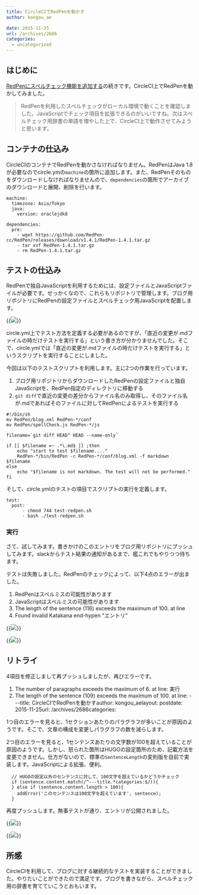 ```yaml
---
title: CircleCIでRedPenを動かす
author: kongou_ae

date: 2015-11-25
url: /archives/2686
categories:
  - uncategorized
---
```


## はじめに

[RedPenにスペルチェック機能を追加する](http://aimless.jp/blog/archives/2685/)の続きです。CircleCI上でRedPenを動かしてみました。

> RedPenを利用したスペルチェックがローカル環境で動くことを確認しました。JavaScriptでチェック項目を拡張できるのがいいですね。次はスペルチェック用辞書の単語を増やした上で、CircleCI上で動作させてみようと思います。

## コンテナの仕込み

CircleCIのコンテナでRedPenを動かさなければなりません。RedPenはJava 1.8が必要なのでcircle.ymの`machine`の箇所に追加します。また、RedPenそのものをダウンロードしなければなりませんので、`dependencies`の箇所でアーカイブのダウンロードと展開、削除を行います。

```
machine:
  timezone: Asia/Tokyo
  java:
    version: oraclejdk8

dependencies:
  pre:
    - wget https://github.com/RedPen-cc/RedPen/releases/download/v1.4.1/RedPen-1.4.1.tar.gz
    - tar xvf RedPen-1.4.1.tar.gz
    - rm RedPen-1.4.1.tar.gz
```

## テストの仕込み

RedPenで独自JavaScriptを利用するためには、設定ファイルとJavaScriptファイルが必要です。せっかくなので、これらもリポジトリで管理します。ブログ用リポジトリにRedPenの設定ファイルとスペルチェック用JavaScriptを配置します。

{{<img src="http://aimless.jp/blog/images/20151125-01.png">}}

circle.yml上でテスト方法を定義する必要があるのですが、「直近の変更が.mdファイルの時だけテストを実行する」という書き方が分かりませんでした。そこで、circle.ymlでは「直近の変更が.mdファイルの時だけテストを実行する」というスクリプトを実行することにしました。

今回は以下のテストスクリプトを利用します。主に2つの作業を行っています。

1. ブログ用リポジトリからダウンロードしたRedPenの設定ファイルと独自JavaScriptを、RedPen指定のディレクトリに移動する
2. `git diff`で直近の変更の差分からファイル名のみ取得し、そのファイル名が.mdであればそのファイルに対してRedPenによるテストを実行する

```
#!/bin/sh
mv RedPen/blog.xml RedPen-*/conf
mv RedPen/spellCheck.js RedPen-*/js

filename=`git diff HEAD^ HEAD --name-only`

if [[ $filename =~ .*\.md$ ]] ;then
    echo "start to test $filename...."
    RedPen-*/bin/RedPen -c RedPen-*/conf/blog.xml -f markdown $filename
else
    echo "$filename is not markdown. The test will not be performed."
fi
```

そして、circle.ymlのテストの項目でスクリプトの実行を定義します。

```
test:
  post:
      - chmod 744 test-redpen.sh
      - bash ./test-redpen.sh
```


### 実行

さて、試してみます。書きかけのこのエントリをブログ用リポジトリにプッシュしてみます。slackからテスト結果の通知があるまで、艦これでもやりつつ待ちます。

テストは失敗しました。RedPenのチェックによって、以下4点のエラーが出ました。

1. RedPenはスペルミスの可能性があります
1. JavaScriptはスペルミスの可能性があります
1. The length of the sentence (116) exceeds the maximum of 100. at line
1. Found invalid Katakana end-hypen "エントリ"

{{<img src="http://aimless.jp/blog/images/20151125-02.png">}}

{{<img src="http://aimless.jp/blog/images/20151125-03.png">}}

## リトライ

4項目を修正しまして再プッシュしましたが、再びエラーです。

1. The number of paragraphs exceeds the maximum of 6. at line: 実行
1. The length of the sentence (109) exceeds the maximum of 100. at line: ---title: CircleCIでRedPenを動かすauthor: kongou_aelayout: postdate: 2015-11-25url: /archives/2686categories:

1つ目のエラーを見ると、1セクションあたりのパラグラフが多いことが原因のようです。そこで、文章の構成を変更しパラグラフの数を減らします。

2つ目のエラーを見ると、1センテンスあたりの文字数が100を超えていることが原因のようです。しかし、怒られた箇所はHUGOの設定箇所のため、記載方法を変更できません。仕方がないので、標準の`SentenceLength`の変則版を自前で実装します。JavaScriptによる拡張、便利。

```
  // HUGOの設定以外のセンテンスに対して、100文字を超えているかどうかチェック
  if (sentence.content.match(/^---title.*categories:$/)){
  } else if (sentence.content.length > 100){
    addError('このセンテンスは100文字を超えています', sentence);
  }
```

再度プッシュします。無事テストが通り、エントリが公開されました。

{{<img src="http://aimless.jp/blog/images/20151125-04.png">}}

{{<img src="http://aimless.jp/blog/images/20151125-05.png">}}

## 所感

CircleCIを利用して、ブログに対する継続的なテストを実装することができました。やりたいことができたので満足です。ブログを書きながら、スペルチェック用の辞書を育てていこうとおもいます。
